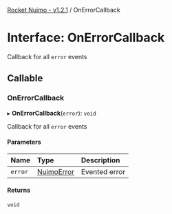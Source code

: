 [Rocket Nuimo - v1.2.1](../README.md) / OnErrorCallback

# Interface: OnErrorCallback

Callback for all `error` events

## Callable

### OnErrorCallback

▸ **OnErrorCallback**(`error`): `void`

Callback for all `error` events

#### Parameters

| Name | Type | Description |
| :------ | :------ | :------ |
| `error` | [NuimoError](../classes/nuimoerror.md) | Evented error |

#### Returns

`void`
